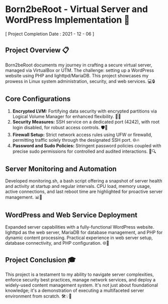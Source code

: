 # Born2beRoot - Virtual Server and WordPress Implementation 🚀 
[ Project Completion Date : 2021 - 12 - 06 ]

## Project Overview 📋
Born2beRoot documents my journey in crafting a secure virtual server, managed via VirtualBox or UTM. The challenge: setting up a WordPress website using PHP and lighttpd/MariaDB. This project showcases my prowess in Linux system administration, security, and web services. 💻🔒

## Core Configurations
1. **Encrypted LVM:** Fortifying data security with encrypted partitions via Logical Volume Manager for enhanced flexibility. 🔐💽
2. **Security Measures:** SSH service on a dedicated port (4242), with root login disabled, for robust access controls. 🛡️🔑
3. **Firewall Setup:** Strict network access rules using UFW or firewalld, permitting traffic solely through the designated SSH port. 🌐🔥
4. **Password and Sudo Policies:** Stringent password policies coupled with precise sudo permissions for controlled and audited interactions. 🤖🔍

## Server Monitoring and Automation
Developed monitoring.sh, a bash script offering a snapshot of server health and activity at startup and regular intervals. CPU load, memory usage, active connections, and last reboot time are highlighted for proactive server management. 📊🔄

## WordPress and Web Service Deployment
Expanded server capabilities with a fully-functional WordPress website. lighttpd as the web server, MariaDB for database management, and PHP for dynamic content processing. Practical experience in web server setup, database connectivity, and PHP configuration. 🌐🚀

## Project Conclusion 🎓
This project is a testament to my ability to navigate server complexities, enforce security best practices, manage network services, and deploy a widely-used content management system. It's not just about foundational knowledge; it's a demonstration of executing a multifaceted server environment from scratch. 🛠️💡🌟

